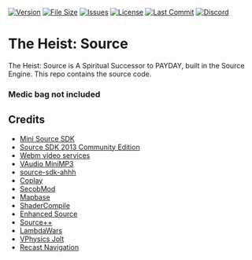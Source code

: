 [![Version](https://img.shields.io/github/v/release/ledmics/source-sdk-heist)](https://github.com/ledmics/source-sdk-heist/releases/latest)
[![File Size](https://img.shields.io/github/repo-size/ledmics/source-sdk-heist)](https://github.com/ledmics/source-sdk-heist)
[![Issues](https://img.shields.io/github/issues/ledmics/source-sdk-heist)](https://github.com/ledmics/source-sdk-heist/issues)
[![License](https://img.shields.io/github/license/ledmics/source-sdk-heist)](https://github.com/ledmics/source-sdk-heist/blob/main/LICENSE)
[![Last Commit](https://img.shields.io/github/last-commit/ledmics/source-sdk-heist)](https://github.com/ledmics/source-sdk-heist)
[![Discord](https://img.shields.io/discord/1231403460826763364)](https://discord.gg/UWuN4caQqb)
# The Heist: Source
The Heist: Source is A Spiritual Successor to PAYDAY, built in the Source Engine. This repo contains the source code.
### Medic bag not included
## Credits
- [Mini Source SDK](https://github.com/Joshua-Ashton/mini-source-sdk)
- [Source SDK 2013 Community Edition](https://github.com/Nbc66/source-sdk-2013-ce)
- [Webm video services](https://github.com/nooodles-ahh/video_services)
- [VAudio MiniMP3](https://github.com/Joshua-Ashton/VAudio-MiniMP3)
- [source-sdk-ahhh](https://github.com/nooodles-ahh/source-sdk-ahhh)
- [Coplay](https://github.com/CoaXioN-Games/coplay)
- [SecobMod](https://github.com/whoozzem/SecobMod)
- [Mapbase](https://github.com/mapbase-source/source-sdk-2013)
- [ShaderCompile](https://github.com/SCell555/ShaderCompile)
- [Enhanced Source](https://github.com/Enhanced-Source-Project/Enhanced-Source)
- [Source++](https://github.com/SCell555/Source-PlusPlus)
- [LambdaWars](https://github.com/Sandern/lambdawars)
- [VPhysics Jolt](https://github.com/Joshua-Ashton/VPhysics-Jolt)
- [Recast Navigation](https://github.com/recastnavigation/recastnavigation)